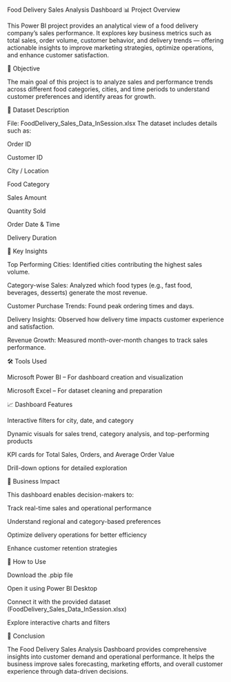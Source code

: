 
Food Delivery Sales Analysis Dashboard
📊 Project Overview

This Power BI project provides an analytical view of a food delivery company’s sales performance. It explores key business metrics such as total sales, order volume, customer behavior, and delivery trends — offering actionable insights to improve marketing strategies, optimize operations, and enhance customer satisfaction.

🎯 Objective

The main goal of this project is to analyze sales and performance trends across different food categories, cities, and time periods to understand customer preferences and identify areas for growth.

📂 Dataset Description

File: FoodDelivery_Sales_Data_InSession.xlsx
The dataset includes details such as:

Order ID

Customer ID

City / Location

Food Category

Sales Amount

Quantity Sold

Order Date & Time

Delivery Duration

🧠 Key Insights

Top Performing Cities: Identified cities contributing the highest sales volume.

Category-wise Sales: Analyzed which food types (e.g., fast food, beverages, desserts) generate the most revenue.

Customer Purchase Trends: Found peak ordering times and days.

Delivery Insights: Observed how delivery time impacts customer experience and satisfaction.

Revenue Growth: Measured month-over-month changes to track sales performance.

🛠️ Tools Used

Microsoft Power BI – For dashboard creation and visualization

Microsoft Excel – For dataset cleaning and preparation

📈 Dashboard Features

Interactive filters for city, date, and category

Dynamic visuals for sales trend, category analysis, and top-performing products

KPI cards for Total Sales, Orders, and Average Order Value

Drill-down options for detailed exploration

🧩 Business Impact

This dashboard enables decision-makers to:

Track real-time sales and operational performance

Understand regional and category-based preferences

Optimize delivery operations for better efficiency

Enhance customer retention strategies

🚀 How to Use

Download the .pbip file

Open it using Power BI Desktop

Connect it with the provided dataset (FoodDelivery_Sales_Data_InSession.xlsx)

Explore interactive charts and filters

📘 Conclusion

The Food Delivery Sales Analysis Dashboard provides comprehensive insights into customer demand and operational performance. It helps the business improve sales forecasting, marketing efforts, and overall customer experience through data-driven decisions.

